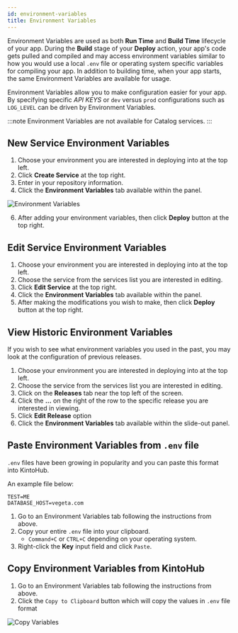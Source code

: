 ```yaml
---
id: environment-variables
title: Environment Variables
---
```


Environment Variables are used as both **Run Time** and **Build Time** lifecycle of your app.
During the **Build** stage of your **Deploy** action, your app's code gets pulled and compiled and may access environment variables similar to how you would use a local `.env` file or operating system specific variables for compiling your app.
In addition to building time, when your app starts, the same Environment Variables are available for usage.

Environment Variables allow you to make configuration easier for your app. By specifying specific _API KEYS_ or `dev` versus `prod` configurations such as `LOG_LEVEL` can be driven by Environment Variables.

:::note
Environment Variables are not available for Catalog services.
:::

## New Service Environment Variables

1. Choose your environment you are interested in deploying into at the top left.
2. Click **Create Service** at the top right.
3. Enter in your repository information.
4. Click the **Environment Variables** tab available within the panel.

![Environment Variables](/img/features/env-var-tab.png)

6. After adding your environment variables, then click **Deploy** button at the top right.

## Edit Service Environment Variables

1. Choose your environment you are interested in deploying into at the top left.
2. Choose the service from the services list you are interested in editing.
3. Click **Edit Service** at the top right.
4. Click the **Environment Variables** tab available within the panel.
5. After making the modifications you wish to make, then click **Deploy** button at the top right.

## View Historic Environment Variables

If you wish to see what environment variables you used in the past, you may look at the configuration of previous releases.

1. Choose your environment you are interested in deploying into at the top left.
2. Choose the service from the services list you are interested in editing.
3. Click on the **Releases** tab near the top left of the screen.
4. Click the **...** on the right of the row to the specific release you are interested in viewing.
5. Click **Edit Release** option
6. Click the **Environment Variables** tab available within the slide-out panel.

## Paste Environment Variables from `.env` file

`.env` files have been growing in popularity and you can paste this format into KintoHub.

An example file below:

```.env
TEST=ME
DATABASE_HOST=vegeta.com
```

1. Go to an Environment Variables tab following the instructions from above.
2. Copy your entire `.env` file into your clipboard.
   - `Command+C` or `CTRL+C` depending on your operating system.
3. Right-click the **Key** input field and click `Paste`.

## Copy Environment Variables from KintoHub

1. Go to an Environment Variables tab following the instructions from above.
2. Click the `Copy to Clipboard` button which will copy the values in `.env` file format

![Copy Variables](/img/features/copy-env-vars.png)
